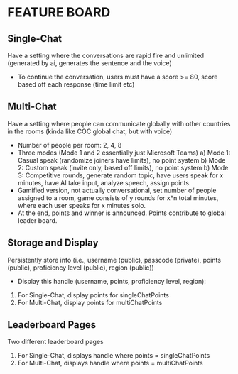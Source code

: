 # FEATURE BOARD

## Single-Chat
Have a setting where the conversations are rapid fire and unlimited (generated by ai, generates the sentence and the voice)
- To continue the conversation, users must have a score >= 80, score based off each response (time limit etc)

## Multi-Chat
Have a setting where people can communicate globally with other countries in the rooms (kinda like COC global chat, but with voice)
- Number of people per room: 2, 4, 8
- Three modes (Mode 1 and 2 essentially just Microsoft Teams)
a) Mode 1: Casual speak (randomize joiners have limits), no point system
b) Mode 2: Custom speak (invite only, based off limits), no point system
b) Mode 3: Competitive rounds, generate random topic, have users speak for x minutes, have AI take input, analyze speech, assign points. 
- Gamified version, not actually conversational, set number of people assigned to a room, game consists of y rounds for x*n total minutes, where each user speaks for x minutes solo. 
- At the end, points and winner is announced. Points contribute to global leader board.

## Storage and Display
Persistently store info (i.e., username (public), passcode (private), points (public), proficiency level (public), region (public))
- Display this handle (username, points, proficiency level, region):
1. For Single-Chat, display points for singleChatPoints
2. For Multi-Chat, display points for multiChatPoints

## Leaderboard Pages
Two different leaderboard pages
1. For Single-Chat, displays handle where points = singleChatPoints
2. For Multi-Chat, displays handle where points = multiChatPoints 